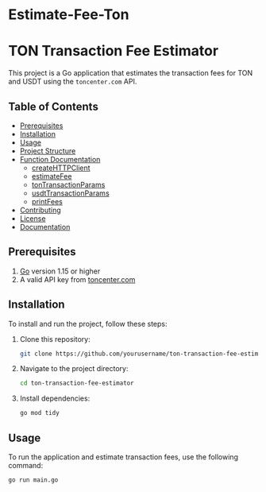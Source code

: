 # Estimate-Fee-Ton

# TON Transaction Fee Estimator

This project is a Go application that estimates the transaction fees for TON and USDT using the `toncenter.com` API.

## Table of Contents
- [Prerequisites](#prerequisites)
- [Installation](#installation)
- [Usage](#usage)
- [Project Structure](#project-structure)
- [Function Documentation](#function-documentation)
  - [createHTTPClient](#createHTTPClient)
  - [estimateFee](#estimateFee)
  - [tonTransactionParams](#tonTransactionParams)
  - [usdtTransactionParams](#usdtTransactionParams)
  - [printFees](#printFees)
- [Contributing](#contributing)
- [License](#license)
- [Documentation](#documentation)

## Prerequisites

1. [Go](https://golang.org/doc/install) version 1.15 or higher
2. A valid API key from [toncenter.com](https://toncenter.com/)

## Installation

To install and run the project, follow these steps:

1. Clone this repository:
    ```sh
    git clone https://github.com/yourusername/ton-transaction-fee-estimator.git
    ```

2. Navigate to the project directory:
    ```sh
    cd ton-transaction-fee-estimator
    ```

3. Install dependencies:
    ```sh
    go mod tidy
    ```

## Usage

To run the application and estimate transaction fees, use the following command:

```sh
go run main.go

